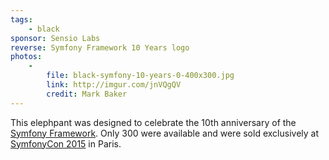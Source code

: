 ```yaml
---
tags:
    - black
sponsor: Sensio Labs
reverse: Symfony Framework 10 Years logo        
photos:
    -
        file: black-symfony-10-years-0-400x300.jpg
        link: http://imgur.com/jnVQgQV
        credit: Mark Baker
---
```


This elephpant was designed to celebrate the 10th anniversary of the [Symfony Framework](http://symfony.com/). Only 300 were available and were sold exclusively at [SymfonyCon 2015](http://pariscon2015.symfony.com/) in Paris.
